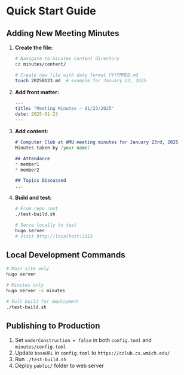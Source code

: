 # Quick Start Guide

## Adding New Meeting Minutes

1. **Create the file:**
   ```bash
   # Navigate to minutes content directory
   cd minutes/content/
   
   # Create new file with date format YYYYMMDD.md
   touch 20250123.md  # example for January 23, 2025
   ```

2. **Add front matter:**
   ```yaml
   ---
   title: "Meeting Minutes – 01/23/2025"
   date: 2025-01-23
   ---
   ```

3. **Add content:**
   ```markdown
   # Computer Club at WMU meeting minutes for January 23rd, 2025
   Minutes taken by [your name]
   
   ## Attendance
   * member1
   * member2
   
   ## Topics Discussed
   ...
   ```

4. **Build and test:**
   ```bash
   # From repo root
   ./test-build.sh
   
   # Serve locally to test
   hugo server
   # Visit http://localhost:1313
   ```

## Local Development Commands

```bash
# Main site only
hugo server

# Minutes only  
hugo server -s minutes

# Full build for deployment
./test-build.sh
```

## Publishing to Production

1. Set `underConstruction = false` in both `config.toml` and `minutes/config.toml`
2. Update `baseURL` in `config.toml` to `https://cclub.cs.wmich.edu/`
3. Run `./test-build.sh`
4. Deploy `public/` folder to web server
